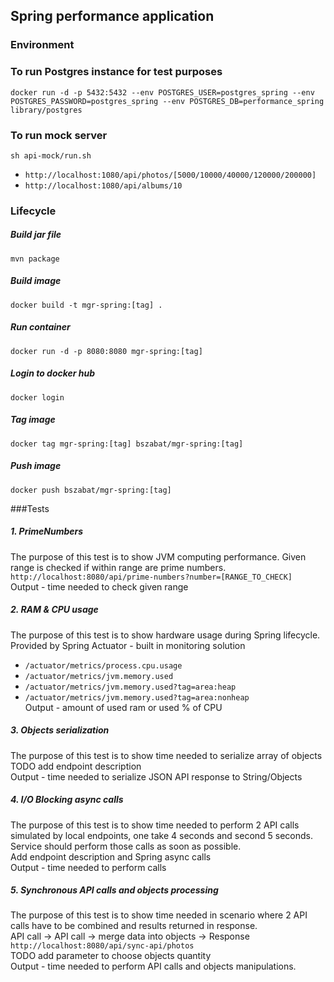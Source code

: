 ## Spring performance application

### Environment
### To run Postgres instance for test purposes
`docker run -d -p 5432:5432 --env POSTGRES_USER=postgres_spring --env POSTGRES_PASSWORD=postgres_spring --env POSTGRES_DB=performance_spring library/postgres`
### To run mock server
`sh api-mock/run.sh`
- `http://localhost:1080/api/photos/[5000/10000/40000/120000/200000]`
- `http://localhost:1080/api/albums/10`

### Lifecycle
##### Build jar file
`mvn package`
##### Build image
`docker build -t mgr-spring:[tag] .`
##### Run container
`docker run -d -p 8080:8080 mgr-spring:[tag]`
##### Login to docker hub
`docker login`
##### Tag image
`docker tag mgr-spring:[tag] bszabat/mgr-spring:[tag]`
##### Push image
`docker push bszabat/mgr-spring:[tag]`

###Tests
##### 1. PrimeNumbers
The purpose of this test is to show JVM computing performance. Given range is checked if within range are prime numbers.<br>
`http://localhost:8080/api/prime-numbers?number=[RANGE_TO_CHECK]`<br>
Output - time needed to check given range

##### 2. RAM & CPU usage
The purpose of this test is to show hardware usage during Spring lifecycle.<br>
Provided by Spring Actuator - built in monitoring solution 
- `/actuator/metrics/process.cpu.usage`
- `/actuator/metrics/jvm.memory.used`
- `/actuator/metrics/jvm.memory.used?tag=area:heap`
- `/actuator/metrics/jvm.memory.used?tag=area:nonheap`
<br>Output - amount of used ram or used % of CPU

##### 3. Objects serialization
The purpose of this test is to show time needed to serialize array of objects
<br>TODO add endpoint description
<br>Output - time needed to serialize JSON API response to String/Objects

##### 4. I/O Blocking async calls
The purpose of this test is to show time needed to perform 2 API calls simulated by local endpoints, one take 4 
seconds and second 5 seconds. Service should perform those calls as soon as possible.
<br>Add endpoint description and Spring async calls
<br>Output - time needed to perform calls

##### 5. Synchronous API calls and objects processing
The purpose of this test is to show time needed in scenario where 2 API calls have to be combined and results returned in response.
<br>API call -> API call -> merge data into objects -> Response
<br>`http://localhost:8080/api/sync-api/photos`
<br>TODO add parameter to choose objects quantity
<br>Output - time needed to perform API calls and objects manipulations.